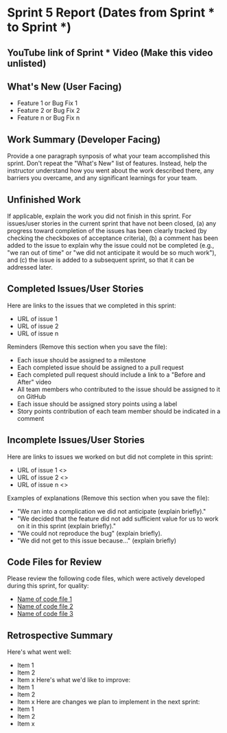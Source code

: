 # Sprint 5 Report (Dates from Sprint * to Sprint *)
## YouTube link of Sprint * Video (Make this video unlisted)
## What's New (User Facing)
* Feature 1 or Bug Fix 1
* Feature 2 or Bug Fix 2
* Feature n or Bug Fix n

## Work Summary (Developer Facing)
Provide a one paragraph synposis of what your team accomplished this sprint. Don't
repeat the "What's New" list of features. Instead, help the instructor understand
how you went about the work described there, any barriers you overcame, and any
significant learnings for your team.

## Unfinished Work
If applicable, explain the work you did not finish in this sprint. For issues/user
stories in the current sprint that have not been closed, (a) any progress toward
completion of the issues has been clearly tracked (by checking the checkboxes of
acceptance criteria), (b) a comment has been added to the issue to explain why the
issue could not be completed (e.g., "we ran out of time" or "we did not anticipate
it would be so much work"), and (c) the issue is added to a subsequent sprint, so
that it can be addressed later.

## Completed Issues/User Stories
Here are links to the issues that we completed in this sprint:
* URL of issue 1
* URL of issue 2
* URL of issue n

Reminders (Remove this section when you save the file):
* Each issue should be assigned to a milestone
* Each completed issue should be assigned to a pull request
* Each completed pull request should include a link to a "Before and After" video
* All team members who contributed to the issue should be assigned to it on
GitHub
* Each issue should be assigned story points using a label
* Story points contribution of each team member should be indicated in a comment

## Incomplete Issues/User Stories
Here are links to issues we worked on but did not complete in this sprint:
* URL of issue 1 <<One sentence explanation of why issue was not completed>>
* URL of issue 2 <<One sentence explanation of why issue was not completed>>
* URL of issue n <<One sentence explanation of why issue was not completed>>

Examples of explanations (Remove this section when you save the file):
* "We ran into a complication we did not anticipate (explain briefly)."
* "We decided that the feature did not add sufficient value for us to work on it
in this sprint (explain briefly)."
* "We could not reproduce the bug" (explain briefly).
* "We did not get to this issue because..." (explain briefly)

## Code Files for Review
Please review the following code files, which were actively developed during this
sprint, for quality:
* [Name of code file 1](https://github.com/your_repo/file_extension)
* [Name of code file 2](https://github.com/your_repo/file_extension)
* [Name of code file 3](https://github.com/your_repo/file_extension)

## Retrospective Summary
Here's what went well:
* Item 1
* Item 2
* Item x
Here's what we'd like to improve:
* Item 1
* Item 2
* Item x
Here are changes we plan to implement in the next sprint:
* Item 1
* Item 2
* Item x
